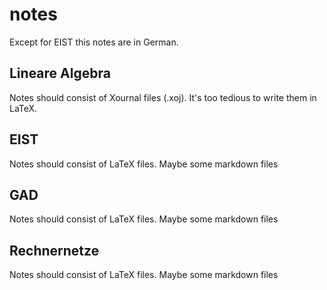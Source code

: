 # notes

Except for EIST this notes are in German.

## Lineare Algebra  
Notes should consist of Xournal files (.xoj). It's too tedious to write them in LaTeX.  

## EIST  
Notes should consist of LaTeX files. Maybe some markdown files  

## GAD  
Notes should consist of LaTeX files. Maybe some markdown files  

## Rechnernetze  
Notes should consist of LaTeX files. Maybe some markdown files  
